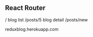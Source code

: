## React Router
  /              blog list
  /posts/5       blog detail
  /posts/new

  reduxblog.herokuapp.com 